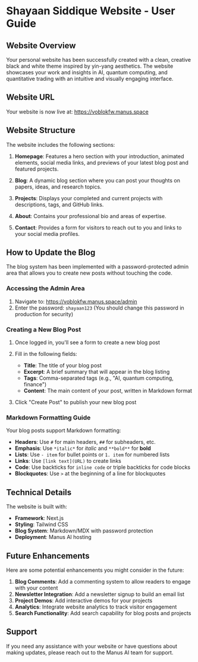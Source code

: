 # Shayaan Siddique Website - User Guide

## Website Overview
Your personal website has been successfully created with a clean, creative black and white theme inspired by yin-yang aesthetics. The website showcases your work and insights in AI, quantum computing, and quantitative trading with an intuitive and visually engaging interface.

## Website URL
Your website is now live at: https://voblokfw.manus.space

## Website Structure
The website includes the following sections:

1. **Homepage**: Features a hero section with your introduction, animated elements, social media links, and previews of your latest blog post and featured projects.

2. **Blog**: A dynamic blog section where you can post your thoughts on papers, ideas, and research topics.

3. **Projects**: Displays your completed and current projects with descriptions, tags, and GitHub links.

4. **About**: Contains your professional bio and areas of expertise.

5. **Contact**: Provides a form for visitors to reach out to you and links to your social media profiles.

## How to Update the Blog

The blog system has been implemented with a password-protected admin area that allows you to create new posts without touching the code.

### Accessing the Admin Area
1. Navigate to: https://voblokfw.manus.space/admin
2. Enter the password: `shayaan123` (You should change this password in production for security)

### Creating a New Blog Post
1. Once logged in, you'll see a form to create a new blog post
2. Fill in the following fields:
   - **Title**: The title of your blog post
   - **Excerpt**: A brief summary that will appear in the blog listing
   - **Tags**: Comma-separated tags (e.g., "AI, quantum computing, finance")
   - **Content**: The main content of your post, written in Markdown format

3. Click "Create Post" to publish your new blog post

### Markdown Formatting Guide
Your blog posts support Markdown formatting:

- **Headers**: Use `#` for main headers, `##` for subheaders, etc.
- **Emphasis**: Use `*italic*` for *italic* and `**bold**` for **bold**
- **Lists**: Use `- item` for bullet points or `1. item` for numbered lists
- **Links**: Use `[link text](URL)` to create links
- **Code**: Use backticks for `inline code` or triple backticks for code blocks
- **Blockquotes**: Use `>` at the beginning of a line for blockquotes

## Technical Details

The website is built with:
- **Framework**: Next.js
- **Styling**: Tailwind CSS
- **Blog System**: Markdown/MDX with password protection
- **Deployment**: Manus AI hosting

## Future Enhancements

Here are some potential enhancements you might consider in the future:

1. **Blog Comments**: Add a commenting system to allow readers to engage with your content
2. **Newsletter Integration**: Add a newsletter signup to build an email list
3. **Project Demos**: Add interactive demos for your projects
4. **Analytics**: Integrate website analytics to track visitor engagement
5. **Search Functionality**: Add search capability for blog posts and projects

## Support

If you need any assistance with your website or have questions about making updates, please reach out to the Manus AI team for support.
